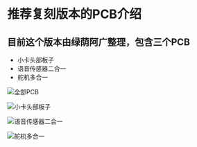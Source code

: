 # 推荐复刻版本的PCB介绍

## 目前这个版本由绿荫阿广整理，包含三个PCB

+ 小卡头部板子
+ 语音传感器二合一
+ 舵机多合一

![全部PCB](/all-pcb.jpg)


![小卡头部板子](/head.jpg)

![语音传感器二合一](/voice.jpg)

![舵机多合一](/voice.jpg)

